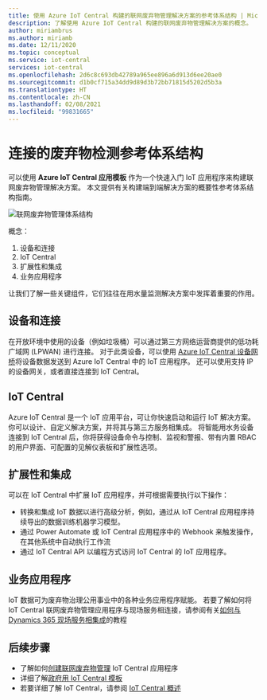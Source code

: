 ```yaml
---
title: 使用 Azure IoT Central 构建的联网废弃物管理解决方案的参考体系结构 | Microsoft Docs
description: 了解使用 Azure IoT Central 构建的联网废弃物管理解决方案的概念。
author: miriambrus
ms.author: miriamb
ms.date: 12/11/2020
ms.topic: conceptual
ms.service: iot-central
services: iot-central
ms.openlocfilehash: 2d6c8c693db42789a965ee896a6d913d6ee20ae0
ms.sourcegitcommit: d1b0cf715a34dd9d89d3b72bb71815d5202d5b3a
ms.translationtype: HT
ms.contentlocale: zh-CN
ms.lasthandoff: 02/08/2021
ms.locfileid: "99831665"
---
```

# <a name="connected-waste-monitoring-reference-architecture"></a>连接的废弃物检测参考体系结构 

可以使用 **Azure IoT Central 应用模板** 作为一个快速入门 IoT 应用程序来构建联网废弃物管理解决方案。 本文提供有关构建端到端解决方案的概要性参考体系结构指南。 

![联网废弃物管理体系结构](./media/concepts-connectedwastemanagement-architecture/concepts-connectedwastemanagement-architecture1.png)


概念：

1. 设备和连接  
1. IoT Central 
1. 扩展性和集成
1. 业务应用程序

让我们了解一些关键组件，它们往往在用水量监测解决方案中发挥着重要的作用。

## <a name="devices-and-connectivity"></a>设备和连接 
在开放环境中使用的设备（例如垃圾桶）可以通过第三方网络运营商提供的低功耗广域网 (LPWAN) 进行连接。 对于此类设备，可以使用 [Azure IoT Central 设备网桥](../core/howto-build-iotc-device-bridge.md)将设备数据发送到 Azure IoT Central 中的 IoT 应用程序。 还可以使用支持 IP 的设备网关，或者直接连接到 IoT Central。

## <a name="iot-central"></a>IoT Central 
Azure IoT Central 是一个 IoT 应用平台，可让你快速启动和运行 IoT 解决方案。 你可以设计、自定义解决方案，并将其与第三方服务相集成。
将智能用水务设备连接到 IoT Central 后，你将获得设备命令与控制、监视和警报、带有内置 RBAC 的用户界面、可配置的见解仪表板和扩展性选项。 

## <a name="extensibility-and-integrations"></a>扩展性和集成
可以在 IoT Central 中扩展 IoT 应用程序，并可根据需要执行以下操作：
* 转换和集成 IoT 数据以进行高级分析，例如，通过从 IoT Central 应用程序持续导出的数据训练机器学习模型。
* 通过 Power Automate 或 IoT Central 应用程序中的 Webhook 来触发操作，在其他系统中自动执行工作流
* 通过 IoT Central API 以编程方式访问 IoT Central 的 IoT 应用程序。

## <a name="business-applications"></a>业务应用程序 
IoT 数据可为废弃物治理公用事业中的各种业务应用程序赋能。 若要了解如何将 IoT Central 联网废弃物管理应用程序与现场服务相连接，请参阅有关[如何与 Dynamics 365 现场服务相集成](./how-to-configure-connected-field-services.md)的教程 

## <a name="next-steps"></a>后续步骤
* 了解如何[创建联网废弃物管理](./tutorial-connected-waste-management.md) IoT Central 应用程序
* 详细了解[政府用 IoT Central 模板](./overview-iot-central-government.md)
* 若要详细了解 IoT Central，请参阅 [IoT Central 概述](../core/overview-iot-central.md)
